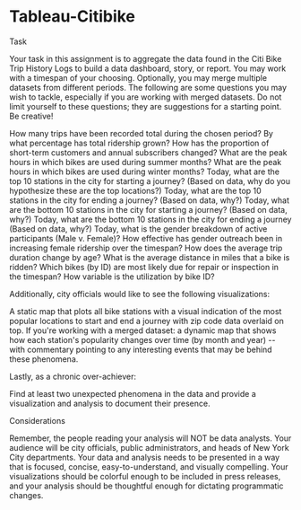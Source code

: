 # Tableau-Citibike
Task

Your task in this assignment is to aggregate the data found in the Citi Bike Trip History Logs to build a data dashboard, story, or report.  You may work with a timespan of your choosing. Optionally, you may merge multiple datasets from different periods. The following are some questions you may wish to tackle, especially if you are working with merged datasets. Do not limit yourself to these questions; they are suggestions for a starting point. Be creative!


How many trips have been recorded total during the chosen period?
By what percentage has total ridership grown? 
How has the proportion of short-term customers and annual subscribers changed?
What are the peak hours in which bikes are used during summer months? 
What are the peak hours in which bikes are used during winter months?
Today, what are the top 10 stations in the city for starting a journey? (Based on data, why do you hypothesize these are the top locations?)
Today, what are the top 10 stations in the city for ending a journey? (Based on data, why?)
Today, what are the bottom 10 stations in the city for starting a journey? (Based on data, why?)
Today, what are the bottom 10 stations in the city for ending a journey (Based on data, why?)
Today, what is the gender breakdown of active participants (Male v. Female)?
How effective has gender outreach been in increasing female ridership over the timespan?
How does the average trip duration change by age?
What is the average distance in miles that a bike is ridden?
Which bikes (by ID) are most likely due for repair or inspection in the timespan? 
How variable is the utilization by bike ID?


Additionally, city officials would like to see the following visualizations:


A static map that plots all bike stations with a visual indication of the most popular locations to start and end a journey with zip code data overlaid on top.
If you're working with a merged dataset: a dynamic map that shows how each station's popularity changes over time (by month and year) -- with commentary pointing to any interesting events that may be behind these phenomena.


Lastly, as a chronic over-achiever:


Find at least two unexpected phenomena in the data and provide a visualization and analysis to document their presence. 



Considerations

Remember, the people reading your analysis will NOT be data analysts. Your audience will be city officials, public administrators, and heads of New York City departments. Your data and analysis needs to be presented in a way that is focused, concise, easy-to-understand, and visually compelling. Your visualizations should be colorful enough to be included in press releases, and your analysis should be thoughtful enough for dictating programmatic changes.
